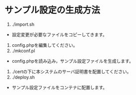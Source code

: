 # サンプル設定の生成方法

1. ./import.sh
 - 設定変更が必要なファイルをコピーしてきます。
1. config.phpを編集してください。
1. ./mkconf.pl
 - config.phpを読み込み，サンプル設定ファイルを生成します。
1. ./certの下に本システムのサーバ証明書を配置してください。
1. ./deploy.sh
 - サンプル設定ファイルをコンテナに配置します。
